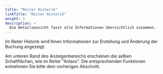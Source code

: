 ```yaml
---
title: "Reiter Historik"
linkTitle: "Reiter Historik"
weight: 3
description: >
  Die Detailsansicht fasst alle Informationen übersichtlich zusammen.
---
```

Im Reiter Historik wird Ihnen Informationen zur Erstellung und Änderung der Buchung angezeigt.

<!-- Bild Ansicht Historik -->

Am unteren Rand des Anzeigenbereichs erscheinen die selben Schaltflächen, wie im Reiter "Anlass". Die entsprechenden Funktionen entnehmen Sie bitte dem vorherigen Abschnitt.